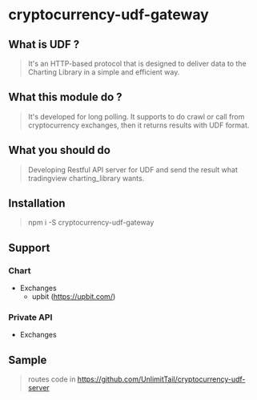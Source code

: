 # cryptocurrency-udf-gateway

## What is UDF ?

> It's an HTTP-based protocol that is designed to deliver data to the Charting Library in a simple and efficient way.

## What this module do ?

> It's developed for long polling. It supports to do crawl or call from cryptocurrency exchanges, then it returns results with UDF format.

## What you should do

> Developing Restful API server for UDF and send the result what tradingview charting_library wants.

## Installation

> npm i -S cryptocurrency-udf-gateway

## Support

### Chart
* Exchanges
    * upbit (https://upbit.com/)

### Private API
* Exchanges

## Sample
> routes code in https://github.com/UnlimitTail/cryptocurrency-udf-server